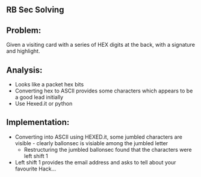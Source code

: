 ## RB Sec Solving

## Problem:
Given a visiting card with a series of HEX digits at the back, with a signature and highlight.

## Analysis:
* Looks like a packet hex bits
* Converting hex to ASCII provides some characters which appears to be a good lead initially
* Use Hexed.it or python

## Implementation:
* Converting into ASCII using HEXED.it, some jumbled characters are visible - clearly ballonsec is visiable among the jumbled letter
	* Restructuring the jumbled ballonsec found that the characters were left shift 1
* Left shift 1 provides the email address and asks to tell about your favourite Hack...

